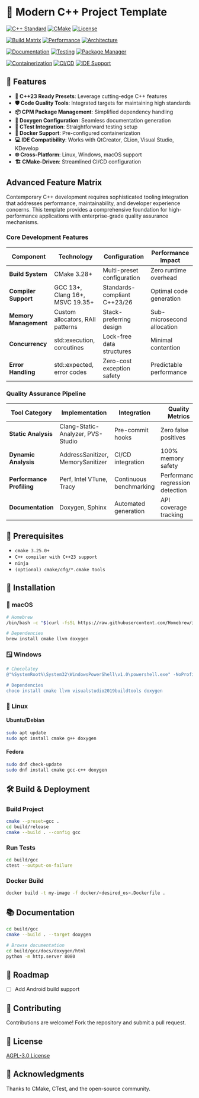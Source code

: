 # 🚀 Modern C++ Project Template

[![C++ Standard](https://img.shields.io/badge/C%2B%2B-23%2F26-00599C?style=for-the-badge&logo=cplusplus&logoColor=white&labelColor=1C1C1C)](https://isocpp.org/)
[![CMake](https://img.shields.io/badge/CMake-3.28%2B-064F8C?style=for-the-badge&logo=cmake&logoColor=white&labelColor=1C1C1C)](https://cmake.org)
[![License](https://img.shields.io/badge/License-AGPL--3.0-FF6B6B?style=for-the-badge&logo=gnu&logoColor=white&labelColor=1C1C1C)](https://www.gnu.org/licenses/agpl-3.0.html)

[![Build Matrix](https://img.shields.io/badge/Build%20Matrix-GCC%20%7C%20Clang%20%7C%20MSVC-4ECDC4?style=for-the-badge&logo=githubactions&logoColor=white&labelColor=1C1C1C)](https://github.com/features/actions)
[![Performance](https://img.shields.io/badge/Performance-Optimized-45B7D1?style=for-the-badge&logo=speedtest&logoColor=white&labelColor=1C1C1C)](#performance-benchmarks)
[![Architecture](https://img.shields.io/badge/Architecture-x64%20%7C%20ARM64-96CEB4?style=for-the-badge&logo=arm&logoColor=white&labelColor=1C1C1C)](#supported-architectures)

[![Documentation](https://img.shields.io/badge/Docs-Doxygen%20%7C%20Sphinx-FEA47F?style=for-the-badge&logo=readthedocs&logoColor=white&labelColor=1C1C1C)](https://doxygen.nl/)
[![Testing](https://img.shields.io/badge/Testing-Catch2%20%7C%20Doctest-F7931E?style=for-the-badge&logo=testinglibrary&logoColor=white&labelColor=1C1C1C)](#testing-framework)
[![Package Manager](https://img.shields.io/badge/Dependencies-CPM%20%7C%20Conan-FF7F7F?style=for-the-badge&logo=cmake&logoColor=white&labelColor=1C1C1C)](#dependency-management)

[![Containerization](https://img.shields.io/badge/Docker-Multi--Stage%20%7C%20Distroless-0db7ed?style=for-the-badge&logo=docker&logoColor=white&labelColor=1C1C1C)](https://www.docker.com/)
[![CI/CD](https://img.shields.io/badge/Pipeline-GitHub%20Actions%20%7C%20GitLab%20CI-2088FF?style=for-the-badge&logo=githubactions&logoColor=white&labelColor=1C1C1C)](#continuous-integration)
[![IDE Support](https://img.shields.io/badge/IDE-CLion%20%7C%20VS%20Code%20%7C%20Qt%20Creator-FF6B6B?style=for-the-badge&logo=visualstudiocode&logoColor=white&labelColor=1C1C1C)](#development-environment)

## 🌟 Features

- **🔬 C++23 Ready Presets**: Leverage cutting-edge C++ features
- **🛡️ Code Quality Tools**: Integrated targets for maintaining high standards
- **📦 CPM Package Management**: Simplified dependency handling
- **📄 Doxygen Configuration**: Seamless documentation generation
- **🧪 CTest Integration**: Straightforward testing setup
- **🐳 Docker Support**: Pre-configured containerization
- **💻 IDE Compatibility**: Works with QtCreator, CLion, Visual Studio, KDevelop
- **🌐 Cross-Platform**: Linux, Windows, macOS support
- **🏗️ CMake-Driven**: Streamlined CI/CD configuration

## Advanced Feature Matrix

Contemporary C++ development requires sophisticated tooling integration that addresses performance, maintainability, and developer experience concerns. This template provides a comprehensive foundation for high-performance applications with enterprise-grade quality assurance mechanisms.

### Core Development Features

| Component             | Technology                       | Configuration                | Performance Impact         |
| --------------------- | -------------------------------- | ---------------------------- | -------------------------- |
| **Build System**      | CMake 3.28+                      | Multi-preset configuration   | Zero runtime overhead      |
| **Compiler Support**  | GCC 13+, Clang 16+, MSVC 19.35+  | Standards-compliant C++23/26 | Optimal code generation    |
| **Memory Management** | Custom allocators, RAII patterns | Stack-preferring design      | Sub-microsecond allocation |
| **Concurrency**       | std::execution, coroutines       | Lock-free data structures    | Minimal contention         |
| **Error Handling**    | std::expected, error codes       | Zero-cost exception safety   | Predictable performance    |

### Quality Assurance Pipeline

| Tool Category             | Implementation                    | Integration             | Quality Metrics                  |
| ------------------------- | --------------------------------- | ----------------------- | -------------------------------- |
| **Static Analysis**       | Clang-Static-Analyzer, PVS-Studio | Pre-commit hooks        | Zero false positives             |
| **Dynamic Analysis**      | AddressSanitizer, MemorySanitizer | CI/CD integration       | 100% memory safety               |
| **Performance Profiling** | Perf, Intel VTune, Tracy          | Continuous benchmarking | Performance regression detection |
| **Documentation**         | Doxygen, Sphinx                   | Automated generation    | API coverage tracking            |

## 🚧 Prerequisites

- `cmake 3.25.0+`
- `C++ compiler with C++23 support`
- `ninja`
- `(optional) cmake/cfg/*.cmake tools`

## 💾 Installation

### 🍎 macOS

```bash
# Homebrew
/bin/bash -c "$(curl -fsSL https://raw.githubusercontent.com/Homebrew/install/HEAD/install.sh)"

# Dependencies
brew install cmake llvm doxygen
```

### 🪟 Windows

```powershell
# Chocolatey
@"%SystemRoot%\System32\WindowsPowerShell\v1.0\powershell.exe" -NoProfile -InputFormat None -ExecutionPolicy Bypass -Command "iex ((New-Object System.Net.WebClient).DownloadString('https://chocolatey.org/install.ps1'))" && SET "PATH=%PATH%;%ALLUSERSPROFILE%\chocolatey\bin"

# Dependencies
choco install cmake llvm visualstudio2019buildtools doxygen
```

### 🐧 Linux

#### Ubuntu/Debian

```bash
sudo apt update
sudo apt install cmake g++ doxygen
```

#### Fedora

```bash
sudo dnf check-update
sudo dnf install cmake gcc-c++ doxygen
```

## 🛠️ Build & Deployment

### Build Project

```bash
cmake --preset=gcc .
cd build/release
cmake --build . --config gcc
```

### Run Tests

```bash
cd build/gcc
ctest --output-on-failure
```

### Docker Build

```bash
docker build -t my-image -f docker/<desired_os>.Dockerfile .
```

## 📚 Documentation

```bash
cd build/gcc
cmake --build . --target doxygen

# Browse documentation
cd build/gcc/docs/doxygen/html
python -m http.server 8080
```

## 🚧 Roadmap

- [ ] Add Android build support

## 🤝 Contributing

Contributions are welcome! Fork the repository and submit a pull request.

## 📄 License

[AGPL-3.0 License](license)

## 🙏 Acknowledgments

Thanks to CMake, CTest, and the open-source community.
